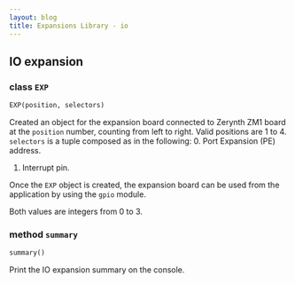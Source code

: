 ```yaml
---
layout: blog
title: Expansions Library - io
---
```

## IO expansion

### class `EXP`
```python
EXP(position, selectors)
```
Created an object for the expansion board connected to Zerynth ZM1 board at the `position` number, counting from left to right. Valid positions are 1 to 4.
`selectors` is a tuple composed as in the following:
0. Port Expansion (PE) address.
1. Interrupt pin.

Once the `EXP` object is created, the expansion board can be used from the application by using the `gpio` module.

Both values are integers from 0 to 3.

### method `summary`
```python
summary()
```
Print the IO expansion summary on the console.